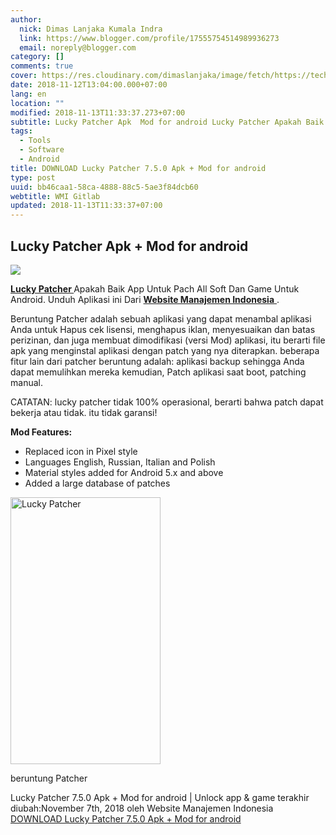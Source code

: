 ```yaml
---
author:
  nick: Dimas Lanjaka Kumala Indra
  link: https://www.blogger.com/profile/17555754514989936273
  email: noreply@blogger.com
category: []
comments: true
cover: https://res.cloudinary.com/dimaslanjaka/image/fetch/https://techylist.com/wp-content/uploads/2017/12/image-result-for-lucky-patcher-images-3-1024x593.jpeg
date: 2018-11-12T13:04:00.000+07:00
lang: en
location: ""
modified: 2018-11-13T11:33:37.273+07:00
subtitle: Lucky Patcher Apk  Mod for android Lucky Patcher Apakah Baik App Untuk Pach All
tags:
  - Tools
  - Software
  - Android
title: DOWNLOAD Lucky Patcher 7.5.0 Apk + Mod for android
type: post
uuid: bb46caa1-58ca-4888-88c5-5ae3f84dcb60
webtitle: WMI Gitlab
updated: 2018-11-13T11:33:37+07:00
---
```


<div>    <h2>        Lucky Patcher Apk + Mod for android     </h2><img src="https://res.cloudinary.com/dimaslanjaka/image/fetch/https://techylist.com/wp-content/uploads/2017/12/image-result-for-lucky-patcher-images-3-1024x593.jpeg">    <p>        <a href="https://web-manajemen.blogspot.com/">            <strong>Lucky Patcher </strong>        </a>        Apakah Baik App Untuk Pach All Soft Dan Game Untuk Android. Unduh         Aplikasi ini Dari         <a href="https://web-manajemen.blogspot.com/">            <strong>Website Manajemen Indonesia</strong>        </a>        .     </p>    <p>        Beruntung Patcher adalah sebuah aplikasi yang dapat menambal aplikasi         Anda untuk Hapus cek lisensi, menghapus iklan, menyesuaikan dan batas         perizinan, dan juga membuat dimodifikasi (versi Mod) aplikasi, itu         berarti file apk yang menginstal aplikasi dengan patch yang nya         diterapkan. beberapa fitur lain dari patcher beruntung adalah: aplikasi         backup sehingga Anda dapat memulihkan mereka kemudian, Patch aplikasi         saat boot, patching manual.     </p>    <p>        CATATAN: lucky patcher tidak 100% operasional, berarti bahwa patch         dapat bekerja atau tidak. itu tidak garansi!     </p>    <p>        <strong>Mod Features:</strong>    </p>    <ul>        <li>            Replaced icon in Pixel style         </li>        <li>            Languages English, Russian, Italian and Polish         </li>        <li>            Material styles added for Android 5.x and above         </li>        <li>            Added a large database of patches         </li>    </ul>    <div>        <a href="https://web-manajemen.blogspot.com/">            <img alt="Lucky Patcher" width="240" height="427" src="https://res.cloudinary.com/dimaslanjaka/image/fetch/https://image.revdl.com/2018/lucky-patcher.jpg">        </a>        <p>            beruntung Patcher         </p>    </div>    <div>        Lucky Patcher 7.5.0 Apk + Mod for android | Unlock app &amp; game         terakhir diubah:November 7th, 2018 oleh Website Manajemen Indonesia     </div>    <div>    </div></div><div>    <a href="https://dimaslanjaka-storage.000webhostapp.com/revdl.php?download&amp;path=/free-download-lucky-patcher-android.html/" target="_blank" rel="noopener noreferer nofollow">        DOWNLOAD Lucky Patcher 7.5.0 Apk + Mod for android     </a></div><script>document.querySelectorAll("pre,code");

  pretext.forEach(function (el) {
    el.classList.toggle("notranslate", true);
  });</script>